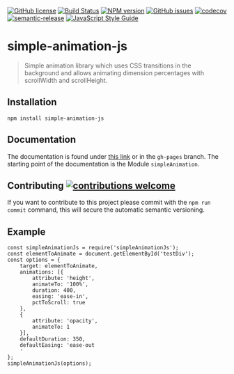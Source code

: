 [![GitHub license](https://img.shields.io/github/license/Competec/simple-animation-js.svg)](https://github.com/Competec/simple-animation-js/blob/master/LICENSE)
[![Build Status](https://travis-ci.org/Competec/simple-animation-js.svg?branch=master)](https://travis-ci.org/Competec/simple-animation-js)
[![NPM version](https://img.shields.io/npm/v/simple-animation-js.svg?style=flat)](https://www.npmjs.com/package/simple-animation-js)
[![GitHub issues](https://img.shields.io/github/issues/Competec/simple-animation-js.svg)](https://github.com/Competec/simple-animation-js/issues)
[![codecov](https://codecov.io/gh/Competec/simple-animation-js/branch/master/graph/badge.svg)](https://codecov.io/gh/Competec/simple-animation-js)
[![semantic-release](https://img.shields.io/badge/%20%20%F0%9F%93%A6%F0%9F%9A%80-semantic--release-e10079.svg)](https://github.com/semantic-release/semantic-release)
[![JavaScript Style Guide](https://img.shields.io/badge/style%20guide-airbnb-brightgreen.svg)](https://github.com/airbnb/javascript)

# simple-animation-js
> Simple animation library which uses CSS transitions in the background and allows animating dimension percentages with scrollWidth and scrollHeight.

## Installation

    npm install simple-animation-js

## Documentation

The documentation is found under [this link](https://competec.github.io/simple-animation-js) or in the `gh-pages` branch.
The starting point of the documentation is the Module `simpleAnimation`.

## Contributing [![contributions welcome](https://img.shields.io/badge/contributions-welcome-brightgreen.svg?style=flat)](https://github.com/Competec/simple-animation-js/issues)

If you want to contribute to this project please commit with the `npm run commit` command, this will secure the automatic semantic versioning. 

## Example

```
const simpleAnimationJs = require('simpleAnimationJs');
const elementToAnimate = document.getElementById('testDiv');
const options = {
	target: elementToAnimate,
	animations: [{
		attribute: 'height',
		animateTo: '100%',
		duration: 400,
		easing: 'ease-in',
		pctToScroll: true
	},
	{
		attribute: 'opacity',
		animateTo: 1
	}],
	defaultDuration: 350,
	defaultEasing: 'ease-out
	'
};
simpleAnimationJs(options);
```
